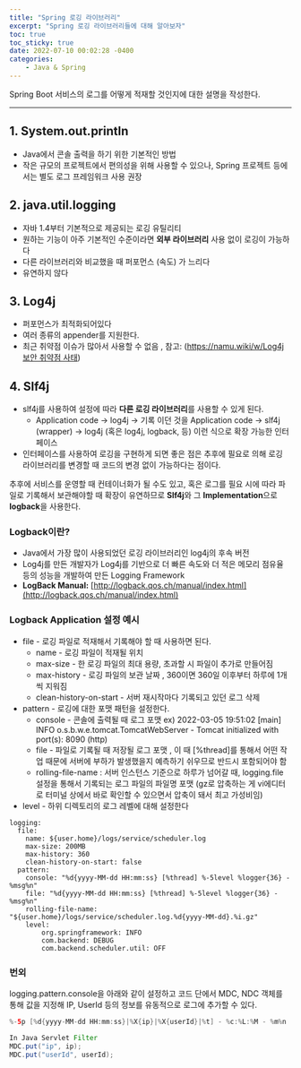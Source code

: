 ```yaml
---
title: "Spring 로깅 라이브러리"
excerpt: "Spring 로깅 라이브러리들에 대해 알아보자"
toc: true
toc_sticky: true
date: 2022-07-10 00:02:28 -0400
categories: 
    - Java & Spring
---
```


Spring Boot 서비스의 로그를 어떻게 적재할 것인지에 대한 설명을 작성한다.
<hr/>

## 1. System.out.println

- Java에서 콘솔 출력을 하기 위한 기본적인 방법
- 작은 규모의 프로젝트에서 편의성을 위해 사용할 수 있으나, Spring 프로젝트 등에서는 별도 로그 프레임워크 사용 권장

## 2. java.util.logging

- 자바 1.4부터 기본적으로 제공되는 로깅 유틸리티
- 원하는 기능이 아주 기본적인 수준이라면 **외부 라이브러리** 사용 없이 로깅이 가능하다
- 다른 라이브러리와 비교했을 때 퍼포먼스 (속도) 가 느리다
- 유연하지 않다

## 3. Log4j

- 퍼포먼스가 최적화되어있다
- 여러 종류의 appender를 지원한다.
- 최근 취약점 이슈가 많아서 사용할 수 없음 , 참고: ([https://namu.wiki/w/Log4j 보안 취약점 사태](https://namu.wiki/w/Log4j%20%EB%B3%B4%EC%95%88%20%EC%B7%A8%EC%95%BD%EC%A0%90%20%EC%82%AC%ED%83%9C))

## 4. Slf4j

- slf4j를 사용하여 설정에 따라 **다른 로깅 라이브러리**를 사용할 수 있게 된다.
    - Application code -> log4j -> 기록 이던 것을 Application code -> slf4j (wrapper) -> log4j (혹은 log4j, logback, 등) 이런 식으로 확장 가능한 인터페이스
- 인터페이스를 사용하여 로깅을 구현하게 되면 좋은 점은 추후에 필요로 의해 로깅 라이브러리를 변경할 때 코드의 변경 없이 가능하다는 점이다.

추후에 서비스를 운영할 때 컨테이너화가 될 수도 있고, 혹은 로그를 필요 시에 따라 파일로 기록해서 보관해야할 때 확장이 유연하므로 **Slf4j**와 그 **Implementation**으로 **logback**을 사용한다. 

### **Logback이란?**

- Java에서 가장 많이 사용되었던 로깅 라이브러리인 log4j의 후속 버전
- Log4j를 만든 개발자가 Log4j를 기반으로 더 빠른 속도와 더 적은 메모리 점유율 등의 성능을 개발하여 만든 Logging Framework
- **LogBack Manual:** [http://logback.qos.ch/manual/index.html](http://logback.qos.ch/manual/index.html)

### Logback Application 설정 예시

- file - 로깅 파일로 적재해서 기록해야 할 때 사용하면 된다.
    - name - 로깅 파일이 적재될 위치
    - max-size - 한 로깅 파일의 최대 용량, 초과할 시 파일이 추가로 만들어짐
    - max-history - 로깅 파일의 보관 날짜 , 360이면 360일 이후부터 하루에 1개씩 지워짐
    - clean-history-on-start - 서버 재시작마다 기록되고 있던 로그 삭제
- pattern - 로깅에 대한 포맷 패턴을 설정한다.
    - console - 콘솔에 출력될 때 로그 포맷 ex) 2022-03-05 19:51:02 [main] INFO o.s.b.w.e.tomcat.TomcatWebServer - Tomcat initialized with port(s): 8090 (http)
    - file - 파일로 기록될 때 저장될 로그 포맷 , 이 때 [%thread]를 통해서 어떤 작업 때문에 서버에 부하가 발생했을지 예측하기 쉬우므로 반드시 포함되어야 함
    - rolling-file-name : 서버 인스턴스 기준으로 하루가 넘어갈 때, logging.file 설정을 통해서 기록되는 로그 파일의 파일명 포맷 (gz로 압축하는 게 vi에디터로 터미널 상에서 바로 확인할 수 있으면서 압축이 돼서 최고 가성비임)
- level - 하위 디렉토리의 로그 레벨에 대해 설정한다

```
logging:
  file:
    name: ${user.home}/logs/service/scheduler.log
    max-size: 200MB
    max-history: 360
    clean-history-on-start: false
  pattern:
    console: "%d{yyyy-MM-dd HH:mm:ss} [%thread] %-5level %logger{36} - %msg%n"
    file: "%d{yyyy-MM-dd HH:mm:ss} [%thread] %-5level %logger{36} - %msg%n"
    rolling-file-name: "${user.home}/logs/service/scheduler.log.%d{yyyy-MM-dd}.%i.gz"
	level: 
		org.springframework: INFO
		com.backend: DEBUG
		com.backend.scheduler.util: OFF
```

### 번외
logging.pattern.console을 아래와 같이 설정하고 코드 단에서 MDC, NDC 객체를 통해 값을 지정해 IP, UserId 등의 정보를 유동적으로 로그에 추가할 수 있다.
```java
%-5p [%d{yyyy-MM-dd HH:mm:ss}|%X{ip}|%X{userId}|%t] - %c:%L:%M - %m%n

In Java Servlet Filter 
MDC.put("ip", ip);
MDC.put("userId", userId);
```